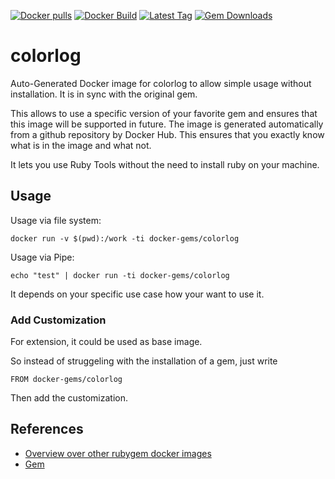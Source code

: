 [![Docker pulls](https://img.shields.io/docker/pulls/rubygem/colorlog.svg)](https://hub.docker.com/r/rubygem/colorlog/)
[![Docker Build](https://img.shields.io/docker/automated/rubygem/colorlog.svg)](https://hub.docker.com/r/rubygem/colorlog/)
[![Latest Tag](https://img.shields.io/github/tag/docker-rubygem/colorlog.svg)](https://hub.docker.com/r/rubygem/colorlog/)
[![Gem Downloads](https://img.shields.io/gem/dt/colorlog.svg)](https://rubygems.org/gems/colorlog/)
# colorlog

Auto-Generated Docker image for colorlog to allow simple usage without installation.
It is in sync with the original gem.

This allows to use a specific version of your favorite gem and ensures that this image will be supported in future.
The image is generated automatically from a github repository by Docker Hub.
This ensures that you exactly know what is in the image and what not.

It lets you use Ruby Tools without the need to install ruby on your machine.

## Usage

Usage via file system:

`docker run -v $(pwd):/work -ti docker-gems/colorlog`

Usage via Pipe:

`echo "test" | docker run -ti docker-gems/colorlog`

It depends on your specific use case how your want to use it.

### Add Customization

For extension, it could be used as base image.

So instead of struggeling with the installation of a gem, just write

`FROM docker-gems/colorlog`

Then add the customization.

## References

 - [Overview over other rubygem docker images](https://github.com/thinkbot/docker-rubygem)
 - [Gem](https://rubygems.org/gems/colorlog/)
